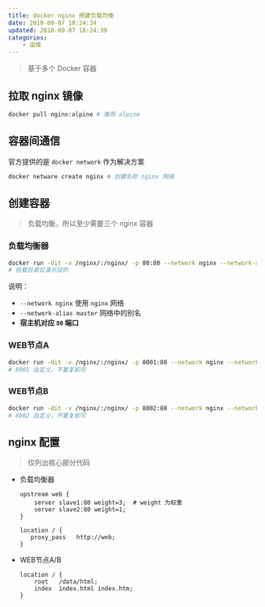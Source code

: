 ```yaml
---
title: docker nginx 搭建负载均衡
date: 2018-09-07 18:24:34
updated: 2018-09-07 18:24:39
categories: 
    - 运维
---
```


> 基于多个 Docker 容器

## 拉取 nginx 镜像

```bash
docker pull nginx:alpine # 推荐 alpine
```

## 容器间通信

官方提供的是 `docker network` 作为解决方案

```bash
docker netware create nginx # 创建名称 nginx 网络
```

## 创建容器

> 负载均衡，所以至少需要三个 nginx 容器

### 负载均衡器

```bash
docker run -dit -v /nginx/:/nginx/ -p 80:80 --network nginx --network-alias master --name nginx-master nginx:alpine
# 挂载目录仅演示目的
```

说明：

- `--network nginx` 使用 `nginx` 网络
- `--network-alias master` 网络中的别名
- **宿主机对应 `80` 端口**

### WEB节点A

```bash
docker run -dit -v /nginx/:/nginx/ -p 8001:80 --network nginx --network-alias slave1 --name nginx-slave1 nginx:alpine
# 8001 自定义，不重复即可
```
    
### WEB节点B

```bash
docker run -dit -v /nginx/:/nginx/ -p 8002:80 --network nginx --network-alias slave2 --name nginx-slave2 nginx:alpine
# 8002 自定义，不重复即可
```

## nginx 配置

> 仅列出核心部分代码

- 负载均衡器

    ```nginx
    upstream web {
        server slave1:80 weight=3;  # weight 为权重
        server slave2:80 weight=1;
    }
    
    location / {
       proxy_pass   http://web;
    }
    ```

- WEB节点A/B

    ```
    location / {
        root   /data/html;
        index  index.html index.htm;
    }
    ```